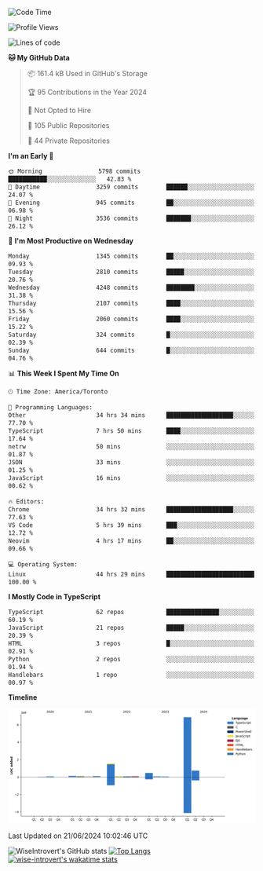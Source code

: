 <!--START_SECTION:waka-->
![Code Time](http://img.shields.io/badge/Code%20Time-1%2C765%20hrs%2051%20mins-blue)

![Profile Views](http://img.shields.io/badge/Profile%20Views-4-blue)

![Lines of code](https://img.shields.io/badge/From%20Hello%20World%20I%27ve%20Written-10.3%20million%20lines%20of%20code-blue)

**🐱 My GitHub Data** 

> 📦 161.4 kB Used in GitHub's Storage 
 > 
> 🏆 95 Contributions in the Year 2024
 > 
> 🚫 Not Opted to Hire
 > 
> 📜 105 Public Repositories 
 > 
> 🔑 44 Private Repositories 
 > 
**I'm an Early 🐤** 

```text
🌞 Morning                5798 commits        ███████████░░░░░░░░░░░░░░   42.83 % 
🌆 Daytime                3259 commits        ██████░░░░░░░░░░░░░░░░░░░   24.07 % 
🌃 Evening                945 commits         ██░░░░░░░░░░░░░░░░░░░░░░░   06.98 % 
🌙 Night                  3536 commits        ███████░░░░░░░░░░░░░░░░░░   26.12 % 
```
📅 **I'm Most Productive on Wednesday** 

```text
Monday                   1345 commits        ██░░░░░░░░░░░░░░░░░░░░░░░   09.93 % 
Tuesday                  2810 commits        █████░░░░░░░░░░░░░░░░░░░░   20.76 % 
Wednesday                4248 commits        ████████░░░░░░░░░░░░░░░░░   31.38 % 
Thursday                 2107 commits        ████░░░░░░░░░░░░░░░░░░░░░   15.56 % 
Friday                   2060 commits        ████░░░░░░░░░░░░░░░░░░░░░   15.22 % 
Saturday                 324 commits         █░░░░░░░░░░░░░░░░░░░░░░░░   02.39 % 
Sunday                   644 commits         █░░░░░░░░░░░░░░░░░░░░░░░░   04.76 % 
```


📊 **This Week I Spent My Time On** 

```text
🕑︎ Time Zone: America/Toronto

💬 Programming Languages: 
Other                    34 hrs 34 mins      ███████████████████░░░░░░   77.70 % 
TypeScript               7 hrs 50 mins       ████░░░░░░░░░░░░░░░░░░░░░   17.64 % 
netrw                    50 mins             ░░░░░░░░░░░░░░░░░░░░░░░░░   01.87 % 
JSON                     33 mins             ░░░░░░░░░░░░░░░░░░░░░░░░░   01.25 % 
JavaScript               16 mins             ░░░░░░░░░░░░░░░░░░░░░░░░░   00.62 % 

🔥 Editors: 
Chrome                   34 hrs 32 mins      ███████████████████░░░░░░   77.63 % 
VS Code                  5 hrs 39 mins       ███░░░░░░░░░░░░░░░░░░░░░░   12.72 % 
Neovim                   4 hrs 17 mins       ██░░░░░░░░░░░░░░░░░░░░░░░   09.66 % 

💻 Operating System: 
Linux                    44 hrs 29 mins      █████████████████████████   100.00 % 
```

**I Mostly Code in TypeScript** 

```text
TypeScript               62 repos            ███████████████░░░░░░░░░░   60.19 % 
JavaScript               21 repos            █████░░░░░░░░░░░░░░░░░░░░   20.39 % 
HTML                     3 repos             █░░░░░░░░░░░░░░░░░░░░░░░░   02.91 % 
Python                   2 repos             ░░░░░░░░░░░░░░░░░░░░░░░░░   01.94 % 
Handlebars               1 repo              ░░░░░░░░░░░░░░░░░░░░░░░░░   00.97 % 
```



**Timeline**

![Lines of Code chart](https://raw.githubusercontent.com/wise-introvert/wise-introvert/master/assets/bar_graph.png)


 Last Updated on 21/06/2024 10:02:46 UTC
<!--END_SECTION:waka-->

![WiseIntrovert's GitHub stats](https://github-readme-stats.vercel.app/api?username=wise-introvert&count_private=true&show_icons=true)
[![Top Langs](https://github-readme-stats.vercel.app/api/top-langs/?username=wise-introvert&langs_count=10)](https://github.com/anuraghazra/github-readme-stats)
[![wise-introvert's wakatime stats](https://github-readme-stats.vercel.app/api/wakatime?username=wiseintrovert)](https://github.com/anuraghazra/github-readme-stats)
